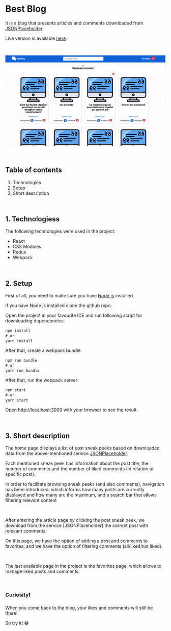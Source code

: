 # Best Blog

It is a blog that presents articles and comments downloaded from [JSONPlaceholder](https://jsonplaceholder.typicode.com/).

Live version is available [here](https://youthful-pasteur-4ea549.netlify.app/).

<br/>

![](images/intro.gif)

<br/>

## Table of contents

1. Technologies
2. Setup
3. Short description

<br/>

## 1. Technologiess

The following technologies were used in the project:

- React
- CSS Modules
- Redux
- Webpack

<br/>

## 2. Setup

First of all, you need to make sure you have [Node.js](https://nodejs.org/en/) installed.

If you have Node.js installed clone the github repo.

Open the project in your favourite IDE and run following script for downloading dependencies:

```
npm install
# or
yarn install
```

After that, create a webpack bundle:

```
npm run bundle
# or
yarn run bundle
```

After that, run the webpack server:

```
npm start
# or
yarn start
```

Open [http://localhost:3000](http://localhost:3000) with your browser to see the result.

<br/>

## 3. Short description

The home page displays a list of post sneak peeks based on downloaded data from the above-mentioned service [JSONPlaceholder](https://jsonplaceholder.typicode.com/).

Each mentioned sneak peek has information about the post title, the number of comments and the number of liked comments (in relation to specific post).

In order to facilitate browsing sneak peeks (and also comments), navigation has been introduced, which informs how many posts are currently displayed and how many are the maximum, and a search bar that allows filtering relevant content

<br>

After entering the article page by clicking the post sneak peek, we download from the service [JSONPlaceholder] the correct post with relevant comments.

On this page, we have the option of adding a post and comments to favorites, and we have the option of filtering comments (all/liked/not liked).

<br>

The last available page in the project is the favorites page, which allows to manage liked posts and comments.

<br/>

### Curiosity❗

When you come back to the blog, your likes and comments will still be there!

So try it! 😁
